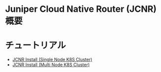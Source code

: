# Juniper Cloud Native Router (JCNR) 概要



# チュートリアル
- [JCNR Install (Single Node K8S Cluster)](https://github.com/jnpr-jp-crdc/JCNR/blob/main/Docs/Install-Single.md)
- [JCNR Install (Multi Node K8S Cluster)](https://github.com/jnpr-jp-crdc/JCNR/blob/main/Docs/Install-Multi.md)
